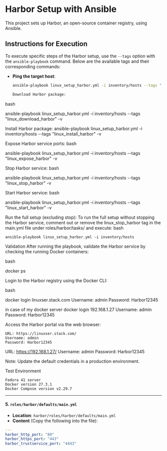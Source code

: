 # Harbor Setup with Ansible

This project sets up Harbor, an open-source container registry, using Ansible.

## Instructions for Execution

To execute specific steps of the Harbor setup, use the `--tags` option with the `ansible-playbook` command. Below are the available tags and their corresponding commands:

- **Ping the target host**:
  ```bash
  ansible-playbook linux_setup_harbor.yml -i inventory/hosts --tags "linux_ping" -v

  Download Harbor package:
bash

ansible-playbook linux_setup_harbor.yml -i inventory/hosts --tags "linux_download_harbor" -v

Install Harbor package:
ansible-playbook linux_setup_harbor.yml -i inventory/hosts --tags "linux_install_harbor" -v

Expose Harbor service ports:
bash

ansible-playbook linux_setup_harbor.yml -i inventory/hosts --tags "linux_expose_harbor" -v

Stop Harbor service:
bash

ansible-playbook linux_setup_harbor.yml -i inventory/hosts --tags "linux_stop_harbor" -v

Start Harbor service:
bash

ansible-playbook linux_setup_harbor.yml -i inventory/hosts --tags "linux_start_harbor" -v

Run the full setup (excluding stop):
To run the full setup without stopping the Harbor service, comment out or remove the linux_stop_harbor tag in the main.yml file under roles/harbor/tasks/ and execute:
bash

    ansible-playbook linux_setup_harbor.yml -i inventory/hosts


Validation
After running the playbook, validate the Harbor service by checking the running Docker containers:

bash

docker ps


Login to the Harbor registry using the Docker CLI:

bash

docker login linuxser.stack.com
Username: admin
Password: Harbor12345


in case of my docker server 
docker login 192.168.1.27
Username: admin
Password: Harbor12345


Access the Harbor portal via the web browser:

    URL: https://linuxser.stack.com/
    Username: admin
    Password: Harbor12345

URL: https://192.168.1.27/
Username: admin
Password: Harbor12345

Note: Update the default credentials in a production environment.

Test Environment

    Fedora 41 server
    Docker version 27.3.1
    Docker Compose version v2.29.7


---

#### 5. **`roles/harbor/defaults/main.yml`**
- **Location**: `harbor/roles/harbor/defaults/main.yml`
- **Content** (Copy the following into the file):
```yaml
---
harbor_http_port: "80"
harbor_https_port: "443"
harbor_trustservice_port: "4443"


